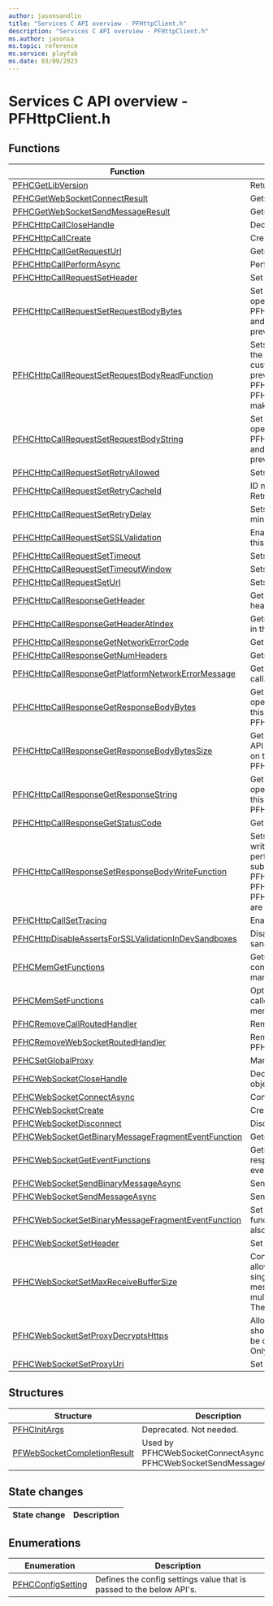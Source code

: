 ```yaml
---
author: jasonsandlin
title: "Services C API overview - PFHttpClient.h"
description: "Services C API overview - PFHttpClient.h"
ms.author: jasonsa
ms.topic: reference
ms.service: playfab
ms.date: 03/09/2023
---
```


# Services C API overview - PFHttpClient.h

  
## Functions  

| Function | Description |  
| --- | --- |  
| [PFHCGetLibVersion](functions/pfhcgetlibversion.md) | Returns the version of the library. |  
| [PFHCGetWebSocketConnectResult](functions/pfhcgetwebsocketconnectresult.md) | Gets the result for PFHCGetWebSocketConnectResult. |  
| [PFHCGetWebSocketSendMessageResult](functions/pfhcgetwebsocketsendmessageresult.md) | Gets the result from PFHCWebSocketSendMessage. |  
| [PFHCHttpCallCloseHandle](functions/pfhchttpcallclosehandle.md) | Decrements the reference count on the call object. |  
| [PFHCHttpCallCreate](functions/pfhchttpcallcreate.md) | Creates an HTTP call handle. |  
| [PFHCHttpCallGetRequestUrl](functions/pfhchttpcallgetrequesturl.md) | Gets the request url for the HTTP call. |  
| [PFHCHttpCallPerformAsync](functions/pfhchttpcallperformasync.md) | Perform HTTP call using the PFHCCallHandle. |  
| [PFHCHttpCallRequestSetHeader](functions/pfhchttpcallrequestsetheader.md) | Set a request header for the HTTP call. |  
| [PFHCHttpCallRequestSetRequestBodyBytes](functions/pfhchttpcallrequestsetrequestbodybytes.md) | Set the request body bytes of the HTTP call. This API operation is mutually exclusive with PFHCHttpCallRequestSetRequestBodyReadFunction and will result in any custom read callbacks that were previously set on this call handle to be ignored. |  
| [PFHCHttpCallRequestSetRequestBodyReadFunction](functions/pfhchttpcallrequestsetrequestbodyreadfunction.md) | Sets a custom callback function that will be used to read the request body when the HTTP call is performed. If a custom read callback is used, any request body data previously set by PFHCHttpCallRequestSetRequestBodyBytes or PFHCHttpCallRequestSetRequestBodyString is ignored making these API operations mutually exclusive. |  
| [PFHCHttpCallRequestSetRequestBodyString](functions/pfhchttpcallrequestsetrequestbodystring.md) | Set the request body string of the HTTP call. This API operation is mutually exclusive with PFHCHttpCallRequestSetRequestBodyReadFunction and will result in any custom read callbacks that were previously set on this call handle to be ignored. |  
| [PFHCHttpCallRequestSetRetryAllowed](functions/pfhchttpcallrequestsetretryallowed.md) | Sets if retry is allowed for this HTTP call. |  
| [PFHCHttpCallRequestSetRetryCacheId](functions/pfhchttpcallrequestsetretrycacheid.md) | ID number of this REST endpoint used to cache the Retry-After header for fast fail. |  
| [PFHCHttpCallRequestSetRetryDelay](functions/pfhchttpcallrequestsetretrydelay.md) | Sets the HTTP retry delay in seconds. The default and minimum delay is 2 seconds. |  
| [PFHCHttpCallRequestSetSSLValidation](functions/pfhchttpcallrequestsetsslvalidation.md) | Enables or disables SSL server certificate validation for this specific HTTP call. |  
| [PFHCHttpCallRequestSetTimeout](functions/pfhchttpcallrequestsettimeout.md) | Sets the timeout for this HTTP call. |  
| [PFHCHttpCallRequestSetTimeoutWindow](functions/pfhchttpcallrequestsettimeoutwindow.md) | Sets the HTTP timeout window in seconds. |  
| [PFHCHttpCallRequestSetUrl](functions/pfhchttpcallrequestseturl.md) | Sets the url and method for the HTTP call. |  
| [PFHCHttpCallResponseGetHeader](functions/pfhchttpcallresponsegetheader.md) | Get a response header for the HTTP call for a given header name. |  
| [PFHCHttpCallResponseGetHeaderAtIndex](functions/pfhchttpcallresponsegetheaderatindex.md) | Gets the response headers at specific zero based index in the HTTP call. |  
| [PFHCHttpCallResponseGetNetworkErrorCode](functions/pfhchttpcallresponsegetnetworkerrorcode.md) | Get the network error code of the HTTP call. |  
| [PFHCHttpCallResponseGetNumHeaders](functions/pfhchttpcallresponsegetnumheaders.md) | Gets the number of response headers in the HTTP call. |  
| [PFHCHttpCallResponseGetPlatformNetworkErrorMessage](functions/pfhchttpcallresponsegetplatformnetworkerrormessage.md) | Get the platform network error message of the HTTP call. |  
| [PFHCHttpCallResponseGetResponseBodyBytes](functions/pfhchttpcallresponsegetresponsebodybytes.md) | Get the response body buffer of the HTTP call. This API operation will fail if a custom write callback was set on this call handle using PFHCHttpCallResponseSetResponseBodyWriteFunction. |  
| [PFHCHttpCallResponseGetResponseBodyBytesSize](functions/pfhchttpcallresponsegetresponsebodybytessize.md) | Get the response body buffer size of the HTTP call. This API operation will fail if a custom write callback was set on this call handle using PFHCHttpCallResponseSetResponseBodyWriteFunction. |  
| [PFHCHttpCallResponseGetResponseString](functions/pfhchttpcallresponsegetresponsestring.md) | Get the response body string of the HTTP call. This API operation will fail if a custom write callback was set on this call handle using PFHCHttpCallResponseSetResponseBodyWriteFunction. |  
| [PFHCHttpCallResponseGetStatusCode](functions/pfhchttpcallresponsegetstatuscode.md) | Get the HTTP status code of the HTTP call response. |  
| [PFHCHttpCallResponseSetResponseBodyWriteFunction](functions/pfhchttpcallresponsesetresponsebodywritefunction.md) | Sets a custom callback function that will be used to write the response body when the HTTP call is performed. Using a custom write callback will cause subsequent calls to PFHCHttpCallResponseGetResponseBodyBytesSize, PFHCHttpCallResponseGetResponseBodyBytes, and PFHCHttpCallGetResponseBodyString to fail as these are mutually exclusive. |  
| [PFHCHttpCallSetTracing](functions/pfhchttpcallsettracing.md) | Enables or disables tracing for this specific HTTP call. |  
| [PFHCHttpDisableAssertsForSSLValidationInDevSandboxes](functions/pfhchttpdisableassertsforsslvalidationindevsandboxes.md) | Disables asserts for SSL validation in console dev sandboxes. |  
| [PFHCMemGetFunctions](functions/pfhcmemgetfunctions.md) | Gets the memory hook functions to allow callers to control route memory allocations to their own memory manager. |  
| [PFHCMemSetFunctions](functions/pfhcmemsetfunctions.md) | Optionally sets the memory hook functions to allow callers to control route memory allocations to their own memory manager. |  
| [PFHCRemoveCallRoutedHandler](functions/pfhcremovecallroutedhandler.md) | Removes a previously added PFHCCallRoutedHandler. |  
| [PFHCRemoveWebSocketRoutedHandler](functions/pfhcremovewebsocketroutedhandler.md) | Removes a previously added PFHCWebSocketRoutedHandler. |  
| [PFHCSetGlobalProxy](functions/pfhcsetglobalproxy.md) | Manually sets an explicit proxy address. |  
| [PFHCWebSocketCloseHandle](functions/pfhcwebsocketclosehandle.md) | Decrements the reference count on the WebSocket object. |  
| [PFHCWebSocketConnectAsync](functions/pfhcwebsocketconnectasync.md) | Connects to the WebSocket. |  
| [PFHCWebSocketCreate](functions/pfhcwebsocketcreate.md) | Creates an WebSocket handle. |  
| [PFHCWebSocketDisconnect](functions/pfhcwebsocketdisconnect.md) | Disconnects / closes the WebSocket. |  
| [PFHCWebSocketGetBinaryMessageFragmentEventFunction](functions/pfhcwebsocketgetbinarymessagefragmenteventfunction.md) | Gets the WebSocket binary message fragment handler. |  
| [PFHCWebSocketGetEventFunctions](functions/pfhcwebsocketgeteventfunctions.md) | Gets the WebSocket functions to allow callers to respond to incoming messages and WebSocket close events. |  
| [PFHCWebSocketSendBinaryMessageAsync](functions/pfhcwebsocketsendbinarymessageasync.md) | Send binary message to the WebSocket. |  
| [PFHCWebSocketSendMessageAsync](functions/pfhcwebsocketsendmessageasync.md) | Send message the WebSocket |  
| [PFHCWebSocketSetBinaryMessageFragmentEventFunction](functions/pfhcwebsocketsetbinarymessagefragmenteventfunction.md) | Set the binary message fragment handler. The client functionContext passed to PFHCWebSocketCreate will also be passed to this handler. |  
| [PFHCWebSocketSetHeader](functions/pfhcwebsocketsetheader.md) | Set a header for the WebSocket. |  
| [PFHCWebSocketSetMaxReceiveBufferSize](functions/pfhcwebsocketsetmaxreceivebuffersize.md) | Configures how large the WebSocket receive buffer is allowed to grow before passing messages to clients. If a single message exceeds the maximum buffer size, the message will be broken down and passed to clients via multiple calls to the PFHCWebSocketMessageFunction. The default value is 20kb. |  
| [PFHCWebSocketSetProxyDecryptsHttps](functions/pfhcwebsocketsetproxydecryptshttps.md) | Allows proxy server to decrypt and inspect traffic; should be used only for debugging purposes This must be called after calling PFHCWebSocketSetProxyUri. Only applies to Win32 non-GDK builds |  
| [PFHCWebSocketSetProxyUri](functions/pfhcwebsocketsetproxyuri.md) | Set the proxy URI for the WebSocket. |  
  
## Structures  

| Structure | Description |  
| --- | --- |  
| [PFHCInitArgs](structs/pfhcinitargs.md) | Deprecated. Not needed. |  
| [PFWebSocketCompletionResult](structs/pfwebsocketcompletionresult.md) | Used by PFHCWebSocketConnectAsync() and PFHCWebSocketSendMessageAsync(). |  
  
## State changes  
  
| State change | Description |  
| --- | --- |  
  
## Enumerations  

| Enumeration | Description |  
| --- | --- |  
| [PFHCConfigSetting](enums/pfhcconfigsetting.md) | Defines the config settings value that is passed to the below API's.|  
